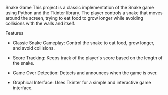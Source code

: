Snake Game
This project is a classic implementation of the Snake game using Python and the Tkinter library. The player controls a snake that moves around the screen, trying to eat food to grow longer while avoiding collisions with the walls and itself.

Features
- Classic Snake Gameplay: Control the snake to eat food, grow longer, and avoid collisions.

- Score Tracking: Keeps track of the player's score based on the length of the snake.

- Game Over Detection: Detects and announces when the game is over.

- Graphical Interface: Uses Tkinter for a simple and interactive game interface.
